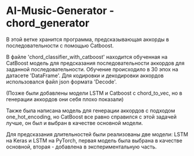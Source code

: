 # AI-Music-Generator - chord_generator

В этой ветке хранится программа, предсказывающая аккорды в последовательности с помощью Catboost.

В файле 'chord_classifier_with_catboost' находится обученная на CatBoost модель для предсказания последовательности аккордов для заданной последовательности.
Обучение происходило в 30 эпох на датасете 'DataFrame'. Для кодировки и декодировки аккордов использовался файл json формата 'Decode'.

(Позже были добавлены модели LSTM и Catboost с chord_to_vec, но в генерации аккордов они себя плохо показали)

Также была написана модель для генерации аккордов с подходом one_hot_encoding, но CatBoost все равно справился с этой задачей лучше, он был и выбран в качестве основной модели.

Для предсказания длительностей были реализованы две модели: LSTM на Keras и LSTM на PyTorch, первая модель была выбрана в качестве основной, вторая - добавлена в экспериментальную часть.

